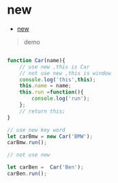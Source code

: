 # new

- [new](https://developer.mozilla.org/en-US/docs/Web/JavaScript/Reference/Operators/new)

> demo

```js

function Car(name){
    // use new ,this is Car
    // not use new ,this is window
    console.log('this',this);
    this.name = name;
    this.run =function(){
        console.log('run');
    };
    // return this;
}

// use new key word
let carBmw = new Car('BMW');
carBmw.run();

// not use new

let carBen =  Car('Ben');
carBen.run();
```